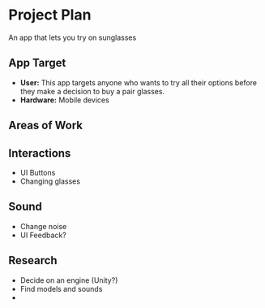 # Project Plan

An app that lets you try on sunglasses

## App Target
- <b>User:</b> This app targets anyone who wants to try all their options before they make a decision to buy a pair glasses.
- <b>Hardware:</b> Mobile devices  

## Areas of Work

## Interactions 
- UI Buttons
- Changing glasses

## Sound 
- Change noise 
- UI Feedback? 

## Research
- Decide on an engine (Unity?)
- Find models and sounds 
- 

